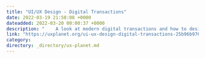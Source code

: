 ```yaml
---
title: "UI/UX Design - Digital Transactions"
date: 2022-03-19 21:58:08 +0000
dateadded: 2022-03-20 00:00:37 +0000
description: "    A look at modern digital transactions and how to design for them effectively.  Continue reading on UX Planet »  "
link: "https://uxplanet.org/ui-ux-design-digital-transactions-25b96b976ee4?source=rss----819cc2aaeee0---4"
category:
directory: _directory/ux-planet.md
---
```

